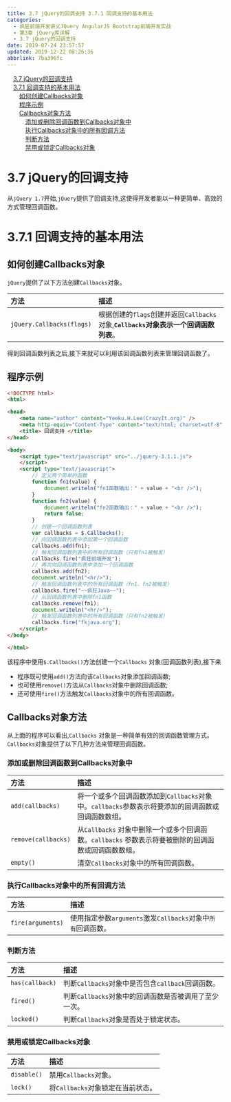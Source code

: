 ```yaml
---
title: 3.7 jQuery的回调支持 3.7.1 回调支持的基本用法
categories: 
  - 疯狂前端开发讲义JQuery AngularJS Bootstrap前端开发实战
  - 第3章 jQuery库详解
  - 3.7 jQuery的回调支持
date: 2019-07-24 23:57:57
updated: 2019-12-22 08:26:36
abbrlink: 7ba396fc
---
```

<div id='my_toc'><a href="/JavaReadingNotes/7ba396fc/#3-7-jQuery的回调支持" class="header_1">3.7 jQuery的回调支持</a><br><a href="/JavaReadingNotes/7ba396fc/#3-7-1-回调支持的基本用法" class="header_1">3.7.1 回调支持的基本用法</a><br><a href="/JavaReadingNotes/7ba396fc/#如何创建Callbacks对象" class="header_2">如何创建Callbacks对象</a><br><a href="/JavaReadingNotes/7ba396fc/#程序示例" class="header_2">程序示例</a><br><a href="/JavaReadingNotes/7ba396fc/#Callbacks对象方法" class="header_2">Callbacks对象方法</a><br><a href="/JavaReadingNotes/7ba396fc/#添加或删除回调函数到Callbacks对象中" class="header_3">添加或删除回调函数到Callbacks对象中</a><br><a href="/JavaReadingNotes/7ba396fc/#执行Callbacks对象中的所有回调方法" class="header_3">执行Callbacks对象中的所有回调方法</a><br><a href="/JavaReadingNotes/7ba396fc/#判断方法" class="header_3">判断方法</a><br><a href="/JavaReadingNotes/7ba396fc/#禁用或锁定Callbacks对象" class="header_3">禁用或锁定Callbacks对象</a><br></div>
<style>.header_1{margin-left: 1em;}.header_2{margin-left: 2em;}.header_3{margin-left: 3em;}.header_4{margin-left: 4em;}.header_5{margin-left: 5em;}.header_6{margin-left: 6em;}</style>
<!--more-->
<script>if (navigator.platform.search('arm')==-1){document.getElementById('my_toc').style.display = 'none';}var e,p = document.getElementsByTagName('p');while (p.length>0) {e = p[0];e.parentElement.removeChild(e);}</script>

<!--end-->
<!--SSTStart-->
# 3.7 jQuery的回调支持 #
从`jQuery 1.7`开始,`jQuery`提供了回调支持,这使得开发者能以一种更简单、高效的方式管理回调函数。
# 3.7.1 回调支持的基本用法 #
<!--replace:Callbacks=Call backs-->
## 如何创建Callbacks对象 ##
`jQuery`提供了以下方法创建`Callbacks`对象。

|方法|描述|
|:---|:---|
|`jQuery.Callbacks(flags)`|根据创建的`flags`创建并返回`Callbacks`对象,**`Callbacks`对象表示一个回调函数列表**。|

得到回调函数列表之后,接下来就可以利用该回调函数列表来管理回调函数了。
<!--SSTStop-->
## 程序示例 ##
```html
<!DOCTYPE html>
<html>

<head>
    <meta name="author" content="Yeeku.H.Lee(CrazyIt.org)" />
    <meta http-equiv="Content-Type" content="text/html; charset=utf-8" />
    <title> 回调支持 </title>
</head>

<body>
    <script type="text/javascript" src="../jquery-3.1.1.js">
    </script>
    <script type="text/javascript">
        // 定义两个简单的函数
        function fn1(value) {
            document.writeln("fn1函数输出：" + value + "<br />");
        }
        function fn2(value) {
            document.writeln("fn2函数输出：" + value + "<br />");
            return false;
        }
        // 创建一个回调函数列表
        var callbacks = $.Callbacks();
        // 向回调函数列表中添加第一个回调函数
        callbacks.add(fn1);
        // 触发回调函数列表中的所有回调函数（只有fn1被触发）
        callbacks.fire("疯狂前端开发");
        // 再次向回调函数列表中添加一个回调函数
        callbacks.add(fn2);
        document.writeln("<hr/>");
        // 触发回调函数列表中的所有回调函数（fn1、fn2被触发）
        callbacks.fire("~~疯狂Java~~");
        // 从回调函数列表中删除fn1函数
        callbacks.remove(fn1);
        document.writeln("<hr/>");
        // 触发回调函数列表中的所有回调函数（只有fn2被触发）
        callbacks.fire("fkjava.org");
    </script>
</body>

</html>
```
该程序中使用`$.Callbacks()`方法创建一个`Callbacks` 对象(回调函数列表),接下来
- 程序既可使用`add()`方法向该`Callbacks`对象添加回调函数;
- 也可使用`remove()`方法从`Callbacks`对象中删除回调函数;
- 还可使用`fire()`方法触发`Callbacks`对象中的所有回调函数。

<!--SSTStart-->
## Callbacks对象方法 ##
从上面的程序可以看出,`Callbacks` 对象是一种简单有效的回调函数管理方式。`Callbacks`对象提供了以下几种方法来管理回调函数。
### 添加或删除回调函数到Callbacks对象中 ###
|方法|描述|
|:---|:---|
|`add(callbacks)`|将一个或多个回调函数添加到`Callbacks`对象中。`callbacks`参数表示将要添加的回调函数或回调函数数组。|
|`remove(callbacks)`|从`Callbacks` 对象中删除一个或多个回调函数。`callbacks` 参数表示将要被删除的回调函数或回调函数数组。|
|`empty()`|清空`Callbacks`对象中的所有回调函数。|

### 执行Callbacks对象中的所有回调方法 ###

|方法|描述|
|:---|:---|
|`fire(arguments)`|使用指定参数`arguments`激发`Callbacks`对象中`所有`回调函数。|

### 判断方法 ###

|方法|描述|
|:---|:---|
|`has(callback)`|判断`Callbacks`对象中是否包含`callback`回调函数。|
|`fired()`|判断`Callbacks`对象中的回调函数是否被调用了至少一次。|
|`locked()`|判断`Callbacks`对象是否处于锁定状态。|
### 禁用或锁定Callbacks对象 ###

|方法|描述|
|:---|:---|
|`disable()`|禁用`Callbacks`对象。|
|`lock()`|将`Callbacks`对象锁定在当前状态。|
<!--SSTStop-->
